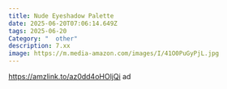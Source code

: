 ```yaml
---
title: Nude Eyeshadow Palette
date: 2025-06-20T07:06:14.649Z
tags: 2025-06-20
Category: "  other"
description: 7.xx
image: https://m.media-amazon.com/images/I/41O0PuGyPjL.jpg
---
```

https://amzlink.to/az0dd4oHOljQi  ad